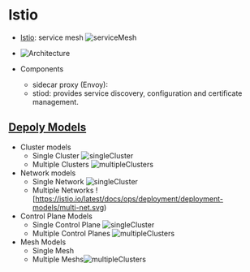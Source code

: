 # lstio
- [lstio](https://istio.io/latest/): service mesh ![serviceMesh](https://www.redhat.com/cms/managed-files/service-mesh-1680.png)

- ![Architecture](https://istio.io/latest/docs/ops/deployment/architecture/arch.svg)
- Components
    - sidecar proxy (Envoy):
    - stiod: provides service discovery, configuration and certificate management.

## [Depoly Models](https://istio.io/latest/docs/ops/deployment/deployment-models/)
- Cluster models
    - Single Cluster ![singleCluster](https://istio.io/latest/docs/ops/deployment/deployment-models/single-cluster.svg)
    - Multiple Clusters ![multipleClusters](https://istio.io/latest/docs/ops/deployment/deployment-models/multi-cluster.svg)
- Network models
    - Single Network ![singleCluster](https://istio.io/latest/docs/ops/deployment/deployment-models/single-net.svg)
    - Multiple Networks ![https://istio.io/latest/docs/ops/deployment/deployment-models/multi-net.svg)
- Control Plane Models
    - Single Control Plane ![singleCluster](https://istio.io/latest/docs/ops/deployment/deployment-models/single-cluster.svg)
    - Multiple Control Planes ![multipleClusters](https://istio.io/latest/docs/ops/deployment/deployment-models/multi-control.svg)
- Mesh Models
    - Single Mesh
    - Multiple Meshs![multipleClusters](https://istio.io/latest/docs/ops/deployment/deployment-models/multi-mesh.svg)


